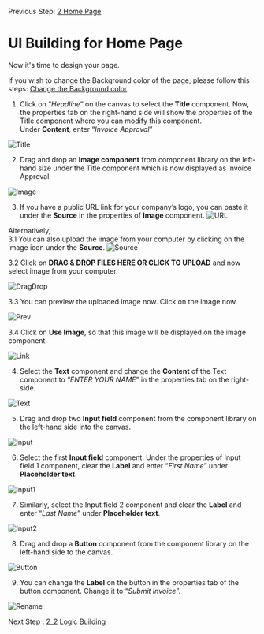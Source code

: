 Previous Step: <a href="https://github.com/SAP-samples/process-automation-enablement/blob/main/Workshops/LCNC_Roadshow%20-%20simplified/AppGyver/2%20Home%20Page/readme.md">2 Home Page</a>

# UI Building for Home Page

Now it's time to design your page.

If you wish to change the Background color of the page, please follow this steps: <a href="https://github.com/SAP-samples/process-automation-enablement/tree/main/Workshops/LCNC_Roadshow%20-%20simplified/AppGyver/2%20Home%20Page/2_1%20UI%20Building/Change%20the%20Background/Readme.md"> Change the Background color</a>

1. Click on “<i>Headline</i>” on the canvas to select the <b>Title</b> component.
Now, the properties tab on the right-hand side will show the properties of the Title component
where you can modify this component.<br> Under <b>Content</b>, enter “<i>Invoice Approval</i>”

![Title](Images/05.png)

2. Drag and drop an <b>Image component</b> from component library on the left-hand size under the Title component which is now displayed as Invoice Approval.

![Image](Images/06.png)

3. If you have a public URL link for your company’s logo, you can paste it under the <b>Source</b> in the properties of <b>Image</b> component.
![URL](Images/07.png)

Alternatively,<br>
3.1 You can also upload the image from your computer by clicking on the image icon under the <b>Source</b>.
![Source](Images/08.png)

3.2 Click on <b>DRAG & DROP FILES HERE OR CLICK TO UPLOAD</b> and now select image from your computer.

![DragDrop](Images/09.png)

3.3 You can preview the uploaded image now. Click on the image now.

![Prev](Images/10.png)

3.4 Click on <b>Use Image</b>, so that this image will be displayed on the image component.

![Link](Images/11.png)

4. Select the <b>Text</b> component and change the <b>Content</b> of the Text component to “<i>ENTER YOUR NAME</i>” in the properties tab on the right-side.

![Text](Images/12.png)

5. Drag and drop two <b>Input field</b> component from the component library on the left-hand side into the canvas.

![Input](Images/13.png)

6. Select the first <b>Input field</b> component. Under the properties of Input field 1 component, clear the <b>Label</b> and enter “<i>First Name</i>” under <b>Placeholder text</b>.

![Input1](Images/14.png)

7. Similarly, select the Input field 2 component and clear the <b>Label</b> and enter “<i>Last Name</i>” under <b>Placeholder text</b>.

![Input2](Images/15.png)

8. Drag and drop a <b>Button</b> component from the component library on the left-hand side to the canvas.

![Button](Images/16.png)

9. You can change the <b>Label</b> on the button in the properties tab of the button component. Change it to “<i>Submit Invoice</i>”.

![Rename](Images/17.png)

Next Step : <a href="https://github.com/SAP-samples/process-automation-enablement/tree/main/Workshops/LCNC_Roadshow%20-%20simplified/AppGyver/2%20Home%20Page/2_2%20Logic%20Building/Readme.md"> 2_2 Logic Building</a>
